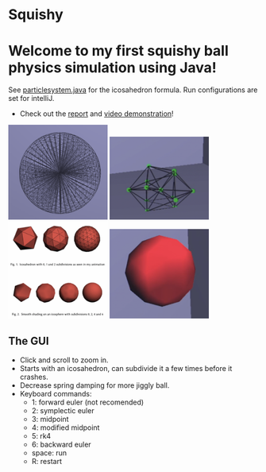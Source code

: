 # Squishy

# Welcome to my first squishy ball physics simulation using Java! 

See [particlesystem.java](src/comp559/particle/ParticleSystem.java) for the icosahedron formula. Run configurations are set for intelliJ.
* Check out the [report](report.pdf) and [video demonstration](https://www.youtube.com/watch?v=-ZCJqIITaxQ)!

<p float="left">
 <img src="pictures/pic1.png" alt="pic" width="200"/>
 <img src="pictures/pic2.png" alt="pic" width="200"/>
 <img src="pictures/pic3.png" alt="pic" width="200"/>
 <img src="pictures/pic4.png" alt="pic" width="200"/>
</p>

## The GUI
* Click and scroll to zoom in.
* Starts with an icosahedron, can subdivide it a few times before it crashes.
* Decrease spring damping for more jiggly ball.
* Keyboard commands:
  * 1: forward euler (not recomended)
  * 2: symplectic euler
  * 3: midpoint
  * 4: modified midpoint
  * 5: rk4
  * 6: backward euler
  * space: run
  * R: restart
